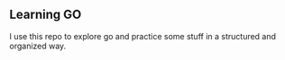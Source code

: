 ## Learning GO

I use this repo to explore go and practice some stuff in a structured and organized way.
